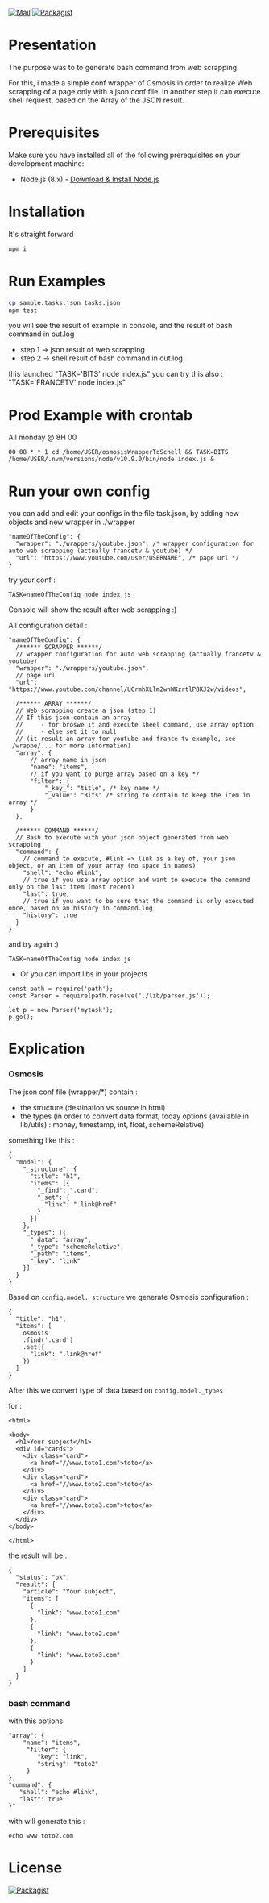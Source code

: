 [![Mail](https://badges.weareopensource.me/badge/Contact-By%20Mail-3498db.svg?style=flat-square)](mailto:pierrebrisorgueil@me.com?subject=Contact%20node%20osmosis%20wrapper) [![Packagist](https://badges.weareopensource.me/packagist/l/doctrine/orm.svg?style=flat-square)](/LICENSE.md)

# Presentation

The purpose was to to generate bash command from web scrapping.

For this, i made a simple conf wrapper of Osmosis in order to realize Web scrapping of a page only with a json conf file. 
In another step it can execute shell request, based on the Array of the JSON result.

# Prerequisites

Make sure you have installed all of the following prerequisites on your development machine:

- Node.js (8.x) - [Download & Install Node.js](https://nodejs.org/en/download/)

# Installation

It's straight forward

```bash
npm i
```

# Run Examples

```bash
cp sample.tasks.json tasks.json
npm test
```

you will see the result of example in console, and the result of bash command in out.log

* step 1 -> json result of web scrapping
* step 2 -> shell result of bash command in out.log

this launched "TASK='BITS' node index.js"
you can try this also : "TASK='FRANCETV' node index.js" 

# Prod Example with crontab

All monday @ 8H 00
```
00 08 * * 1 cd /home/USER/osmosisWrapperToSchell && TASK=BITS /home/USER/.nvm/versions/node/v10.9.0/bin/node index.js &
```

# Run your own config

you can add and edit your configs in the file task.json, by adding new objects and new wrapper in ./wrapper

```
"nameOfTheConfig": {
  "wrapper": "./wrappers/youtube.json", /* wrapper configuration for auto web scrapping (actually francetv & youtube) */
  "url": "https://www.youtube.com/user/USERNAME", /* page url */
}
```

try your conf  :

```
TASK=nameOfTheConfig node index.js
```

Console will show the result after web scrapping :)

All configuration detail : 

```
"nameOfTheConfig": {
  /****** SCRAPPER ******/
  // wrapper configuration for auto web scrapping (actually francetv & youtube)
  "wrapper": "./wrappers/youtube.json", 
  // page url
  "url": "https://www.youtube.com/channel/UCrmhXLlm2wnWKzrtlP8KJ2w/videos",

  /****** ARRAY ******/
  // Web scrapping create a json (step 1)
  // If this json contain an array
  //     - for broswe it and execute sheel command, use array option
  //     - else set it to null
  // (it result an array for youtube and france tv example, see ./wrappe/... for more information)
  "array": { 
      // array name in json
      "name": "items",
      // if you want to purge array based on a key */
      "filter": { 
          "_key_": "title", /* key name */
          "_value": "Bits" /* string to contain to keep the item in array */
      }
  },

  /****** COMMAND ******/
  // Bash to execute with your json object generated from web scrapping
  "command": {
    // command to execute, #link => link is a key of, your json object, or an item of your array (no space in names)
    "shell": "echo #link", 
    // true if you use array option and want to execute the command only on the last item (most recent)
    "last": true,
    // true if you want to be sure that the command is only executed once, based on an history in command.log
    "history": true 
  }
}
```

and try again :) 

```
TASK=nameOfTheConfig node index.js
```

- Or you can import libs in your projects

```
const path = require('path');
const Parser = require(path.resolve('./lib/parser.js'));

let p = new Parser('mytask');  
p.go();
```

# Explication

### Osmosis

The json conf file (wrapper/*) contain :

- the structure (destination vs source in html)
- the types (in order to convert data format, today options (available in lib/utils) : money, timestamp, int, float, schemeRelative)

something like this :

```
{
  "model": {
    "_structure": {
      "title": "h1",
      "items": [{
        "_find": ".card",
        "_set": {
          "link": ".link@href"
        }
      }]
    },
    "_types": [{
      "_data": "array",
      "_type": "schemeRelative",
      "_path": "items",
      "_key": "link"
    }]
  }
}

```

Based on `config.model._structure` we generate Osmosis configuration :

```
{
  "title": "h1",
  "items": [
    osmosis
    .find('.card')
    .set({
      "link": ".link@href"
    })
  ]
}
```

After this we convert type of data based on `config.model._types`

for :

```
<html>

<body>
  <h1>Your subject</h1>
  <div id="cards">
    <div class="card">
      <a href="//www.toto1.com">toto</a>
    </div>
    <div class="card">
      <a href="//www.toto2.com">toto</a>
    </div>
    <div class="card">
      <a href="//www.toto3.com">toto</a>
    </div>
  </div>
</body>

</html>
```

the result will be :
```
{
  "status": "ok",
  "result": {
    "article": "Your subject",
    "items": [
      {
        "link": "www.toto1.com"
      },
      {
        "link": "www.toto2.com"
      },
      {
        "link": "www.toto3.com"
      }
    ]
  }
}
```


### bash command 

with this options
```
"array": {
    "name": "items",
     "filter": {
        "key": "link",
        "string": "toto2"
     }
},
"command": {
   "shell": "echo #link",
   "last": true
}"
```

with will generate this : 

```
echo www.toto2.com
```

# License

[![Packagist](https://badges.weareopensource.me/packagist/l/doctrine/orm.svg?style=flat-square)](/LICENSE.md)
